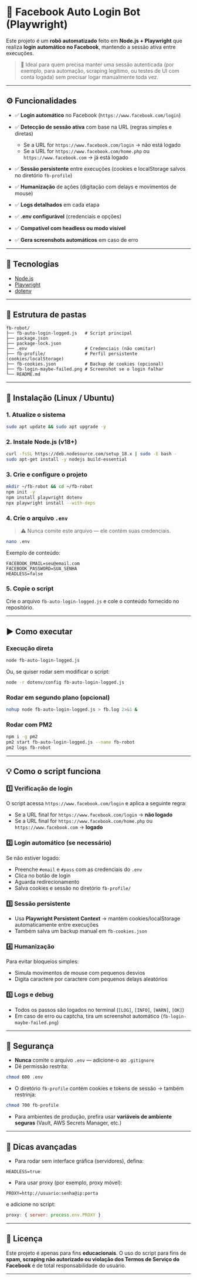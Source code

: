 # 🤖 Facebook Auto Login Bot (Playwright)

Este projeto é um **robô automatizado** feito em **Node.js + Playwright** que realiza **login automático no Facebook**, mantendo a sessão ativa entre execuções.

> 🧠 Ideal para quem precisa manter uma sessão autenticada (por exemplo, para automação, scraping legítimo, ou testes de UI com conta logada) sem precisar logar manualmente toda vez.

---

## ⚙️ Funcionalidades

* ✅ **Login automático** no Facebook (`https://www.facebook.com/login`)
* ✅ **Detecção de sessão ativa** com base na URL (regras simples e diretas)

  * Se a URL for `https://www.facebook.com/login` → não está logado
  * Se a URL for `https://www.facebook.com/home.php` ou `https://www.facebook.com` → já está logado
* ✅ **Sessão persistente** entre execuções (cookies e localStorage salvos no diretório `fb-profile`)
* ✅ **Humanização** de ações (digitação com delays e movimentos de mouse)
* ✅ **Logs detalhados** em cada etapa
* ✅ **.env configurável** (credenciais e opções)
* ✅ **Compatível com headless ou modo visível**
* ✅ **Gera screenshots automáticos** em caso de erro

---

## 🧩 Tecnologias

* [Node.js](https://nodejs.org/)
* [Playwright](https://playwright.dev/)
* [dotenv](https://www.npmjs.com/package/dotenv)

---

## 📁 Estrutura de pastas

```
fb-robot/
├── fb-auto-login-logged.js   # Script principal
├── package.json
├── package-lock.json
├── .env                      # Credenciais (não comitar)
├── fb-profile/               # Perfil persistente (cookies/localStorage)
├── fb-cookies.json           # Backup de cookies (opcional)
├── fb-login-maybe-failed.png # Screenshot se o login falhar
└── README.md
```

---

## 🚀 Instalação (Linux / Ubuntu)

### 1. Atualize o sistema

```bash
sudo apt update && sudo apt upgrade -y
```

### 2. Instale Node.js (v18+)

```bash
curl -fsSL https://deb.nodesource.com/setup_18.x | sudo -E bash -
sudo apt-get install -y nodejs build-essential
```

### 3. Crie e configure o projeto

```bash
mkdir ~/fb-robot && cd ~/fb-robot
npm init -y
npm install playwright dotenv
npx playwright install --with-deps
```

### 4. Crie o arquivo `.env`

> ⚠️ Nunca comite este arquivo — ele contém suas credenciais.

```bash
nano .env
```

Exemplo de conteúdo:

```env
FACEBOOK_EMAIL=seu@email.com
FACEBOOK_PASSWORD=SUA_SENHA
HEADLESS=false
```

### 5. Copie o script

Crie o arquivo `fb-auto-login-logged.js` e cole o conteúdo fornecido no repositório.

---

## ▶️ Como executar

### Execução direta

```bash
node fb-auto-login-logged.js
```

Ou, se quiser rodar sem modificar o script:

```bash
node -r dotenv/config fb-auto-login-logged.js
```

### Rodar em segundo plano (opcional)

```bash
nohup node fb-auto-login-logged.js > fb.log 2>&1 &
```

### Rodar com PM2

```bash
npm i -g pm2
pm2 start fb-auto-login-logged.js --name fb-robot
pm2 logs fb-robot
```

---

## 💡 Como o script funciona

### 1️⃣ Verificação de login

O script acessa `https://www.facebook.com/login` e aplica a seguinte regra:

* Se a URL final for `https://www.facebook.com/login` → **não logado**
* Se a URL final for `https://www.facebook.com/home.php` ou `https://www.facebook.com` → **logado**

### 2️⃣ Login automático (se necessário)

Se não estiver logado:

* Preenche `#email` e `#pass` com as credenciais do `.env`
* Clica no botão de login
* Aguarda redirecionamento
* Salva cookies e sessão no diretório `fb-profile/`

### 3️⃣ Sessão persistente

* Usa **Playwright Persistent Context** → mantém cookies/localStorage automaticamente entre execuções
* Também salva um backup manual em `fb-cookies.json`

### 4️⃣ Humanização

Para evitar bloqueios simples:

* Simula movimentos de mouse com pequenos desvios
* Digita caractere por caractere com pequenos delays aleatórios

### 5️⃣ Logs e debug

* Todos os passos são logados no terminal (`[LOG]`, `[INFO]`, `[WARN]`, `[OK]`)
* Em caso de erro ou captcha, tira um screenshot automático (`fb-login-maybe-failed.png`)

---

## 🔐 Segurança

* **Nunca** comite o arquivo `.env` — adicione-o ao `.gitignore`
* Dê permissão restrita:

```bash
chmod 600 .env
```

* O diretório `fb-profile` contém cookies e tokens de sessão → também restrinja:

```bash
chmod 700 fb-profile
```

* Para ambientes de produção, prefira usar **variáveis de ambiente seguras** (Vault, AWS Secrets Manager, etc.)

---

## 🧠 Dicas avançadas

* Para rodar sem interface gráfica (servidores), defina:

```env
HEADLESS=true
```

* Para usar proxy (por exemplo, proxy móvel):

```env
PROXY=http://usuario:senha@ip:porta
```

e adicione no script:

```js
proxy: { server: process.env.PROXY }
```

---

## 🧾 Licença

Este projeto é apenas para fins **educacionais**.
O uso do script para fins de **spam, scraping não autorizado ou violação dos Termos de Serviço do Facebook** é de total responsabilidade do usuário.

---
